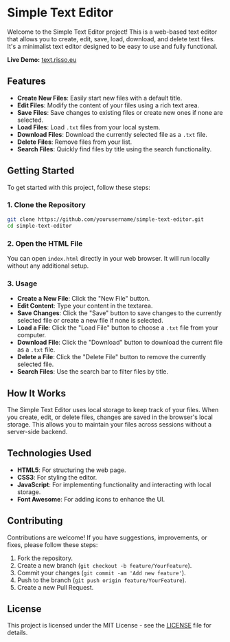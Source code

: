 # Simple Text Editor

Welcome to the Simple Text Editor project! This is a web-based text editor that allows you to create, edit, save, load, download, and delete text files. It's a minimalist text editor designed to be easy to use and fully functional.

**Live Demo:** [text.risso.eu](http://text.risso.eu)

## Features

- **Create New Files**: Easily start new files with a default title.
- **Edit Files**: Modify the content of your files using a rich text area.
- **Save Files**: Save changes to existing files or create new ones if none are selected.
- **Load Files**: Load `.txt` files from your local system.
- **Download Files**: Download the currently selected file as a `.txt` file.
- **Delete Files**: Remove files from your list.
- **Search Files**: Quickly find files by title using the search functionality.

## Getting Started

To get started with this project, follow these steps:

### 1. Clone the Repository

```bash
git clone https://github.com/yourusername/simple-text-editor.git
cd simple-text-editor
```

### 2. Open the HTML File

You can open `index.html` directly in your web browser. It will run locally without any additional setup.

### 3. Usage

- **Create a New File**: Click the "New File" button.
- **Edit Content**: Type your content in the textarea.
- **Save Changes**: Click the "Save" button to save changes to the currently selected file or create a new file if none is selected.
- **Load a File**: Click the "Load File" button to choose a `.txt` file from your computer.
- **Download File**: Click the "Download" button to download the current file as a `.txt` file.
- **Delete a File**: Click the "Delete File" button to remove the currently selected file.
- **Search Files**: Use the search bar to filter files by title.

## How It Works

The Simple Text Editor uses local storage to keep track of your files. When you create, edit, or delete files, changes are saved in the browser's local storage. This allows you to maintain your files across sessions without a server-side backend.

## Technologies Used

- **HTML5**: For structuring the web page.
- **CSS3**: For styling the editor.
- **JavaScript**: For implementing functionality and interacting with local storage.
- **Font Awesome**: For adding icons to enhance the UI.

## Contributing

Contributions are welcome! If you have suggestions, improvements, or fixes, please follow these steps:

1. Fork the repository.
2. Create a new branch (`git checkout -b feature/YourFeature`).
3. Commit your changes (`git commit -am 'Add new feature'`).
4. Push to the branch (`git push origin feature/YourFeature`).
5. Create a new Pull Request.

## License

This project is licensed under the MIT License - see the [LICENSE](LICENSE) file for details.
